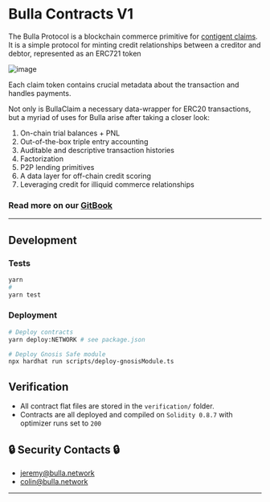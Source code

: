 # Bulla Contracts V1
The Bulla Protocol is a blockchain commerce primitive for [contigent claims](https://en.wikipedia.org/wiki/Contingent_claim). It is a simple protocol for minting credit relationships between a creditor and debtor, represented as an ERC721 token

![image](https://user-images.githubusercontent.com/33375223/190233043-08336b6e-686d-415f-af58-f7f1fcec1eb0.png)

Each claim token contains crucial metadata about the transaction and handles payments.

Not only is BullaClaim a necessary data-wrapper for ERC20 transactions, but a myriad of uses for Bulla arise after taking a closer look:
1. On-chain trial balances + PNL
2. Out-of-the-box triple entry accounting
3. Auditable and descriptive transaction histories
4. Factorization
5. P2P lending primitives
6. A data layer for off-chain credit scoring
7. Leveraging credit for illiquid commerce relationships 

### Read more on our [GitBook](https://bulla-network.gitbook.io/bulla-network/welcome-to-bullanetwork/bulla-protocol)
___
## Development
### Tests
```bash
yarn
#
yarn test
```
### Deployment
```bash
# Deploy contracts
yarn deploy:NETWORK # see package.json

# Deploy Gnosis Safe module
npx hardhat run scripts/deploy-gnosisModule.ts
```

## Verification
- All contract flat files are stored in the `verification/` folder.
- Contracts are all deployed and compiled on `Solidity 0.8.7` with optimizer runs set to `200`


## 🔒 Security Contacts 🔒
- jeremy@bulla.network
- colin@bulla.network
___
